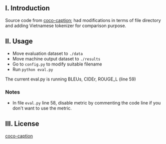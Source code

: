 ## I. Introduction
Source code from [coco-caption](https://github.com/tylin/coco-caption); had modifications in terms of file directory and adding Vietnamese tokenizer for comparison purpose.

## II. Usage
- Move evaluation dataset to ```./data```
- Move machine output dataset to ```./results```
- Go to ```config.py``` to modify suitable filename
- Run ```python eval.py```  

The current eval.py is running BLEUs, CIDEr, ROUGE_L (line 59)


### Notes
- In file ```eval.py``` line 58, disable metric by commenting the code line if you don't want to use the metric.

## III. License
[coco-caption](https://github.com/tylin/coco-caption)

